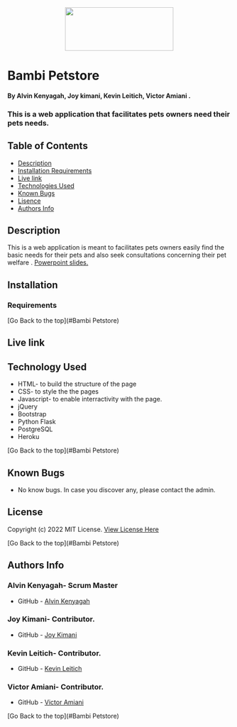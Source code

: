 <div id="header" align="center">
  <img src="https://c.tenor.com/VpXcR-FH6GoAAAAj/mydoodlesateme-pomeranian.gif" width="244" height="98"/>
</div>

# Bambi Petstore
#### By Alvin Kenyagah, Joy kimani, Kevin Leitich, Victor Amiani .
### This is a web application that facilitates pets owners need their pets needs.

## Table of Contents
+ [Description](#description)
+ [Installation Requirements](#installation)
+ [Live link](#link)
+ [Technologies Used](#technology)
+ [Known Bugs](#bugs)
+ [Lisence](#lisence)
+ [Authors Info](#author)

## Description

This is a web application is meant to facilitates pets owners easily find the basic needs for their pets and also seek consultations concerning their pet welfare . [Powerpoint slides.](https://docs.google.com/presentation/d/1RqccBQOWLDmqyodjcmppOMw_SWrikClm9EavVq1KudA/edit#slide=id.gd5b09a965_5_0)


## Installation 
### Requirements



[Go Back to the top](#Bambi Petstore)

## Live link


## Technology Used
* HTML- to build the structure of the page
* CSS- to style the the pages
* Javascript- to enable interractivity with the page.
* jQuery
* Bootstrap
* Python Flask
* PostgreSQL
* Heroku

[Go Back to the top](#Bambi Petstore)


## Known Bugs
* No know bugs. In case you discover any, please contact the admin.

## License

Copyright (c) 2022 MIT License. [View License Here](LICENSE)

[Go Back to the top](#Bambi Petstore)

## Authors Info

### Alvin Kenyagah- Scrum Master
* GitHub - [Alvin Kenyagah](https://github.com/alvinkenyagah)

### Joy Kimani- Contributor.
* GitHub - [Joy Kimani](https://github.com/JoyChristine)

### Kevin Leitich- Contributor.
* GitHub - [Kevin Leitich](https://github.com/kLeitich)

### Victor Amiani- Contributor.
* GitHub - [Victor Amiani](https://github.com/amianivictor)

[Go Back to the top](#Bambi Petstore)
